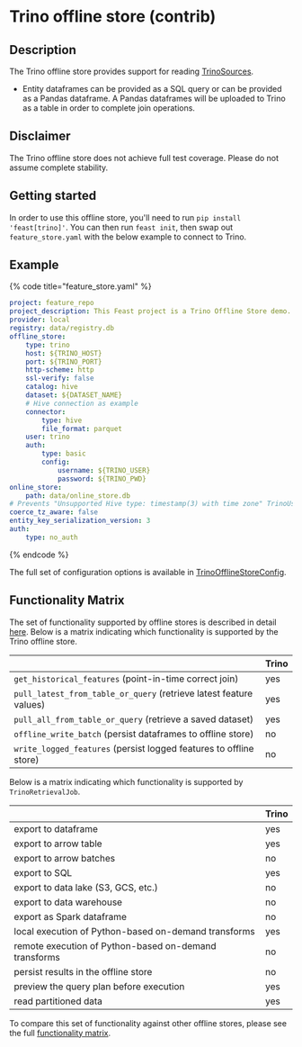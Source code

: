 # Trino offline store (contrib)

## Description

The Trino offline store provides support for reading [TrinoSources](../data-sources/trino.md).
* Entity dataframes can be provided as a SQL query or can be provided as a Pandas dataframe. A Pandas dataframes will be uploaded to Trino as a table in order to complete join operations.

## Disclaimer

The Trino offline store does not achieve full test coverage.
Please do not assume complete stability.

## Getting started
In order to use this offline store, you'll need to run `pip install 'feast[trino]'`. You can then run `feast init`, then swap out `feature_store.yaml` with the below example to connect to Trino.

## Example

{% code title="feature_store.yaml" %}
```yaml
project: feature_repo
project_description: This Feast project is a Trino Offline Store demo.
provider: local
registry: data/registry.db
offline_store:
	type: trino
	host: ${TRINO_HOST}
	port: ${TRINO_PORT}
	http-scheme: http
	ssl-verify: false
	catalog: hive
	dataset: ${DATASET_NAME}
    # Hive connection as example
	connector:
		type: hive
		file_format: parquet
	user: trino
	auth:
		type: basic
		config:
			username: ${TRINO_USER}
			password: ${TRINO_PWD}
online_store:
	path: data/online_store.db
# Prevents "Unsupported Hive type: timestamp(3) with time zone" TrinoUserError
coerce_tz_aware: false
entity_key_serialization_version: 3
auth:
	type: no_auth
```
{% endcode %}

The full set of configuration options is available in [TrinoOfflineStoreConfig](https://rtd.feast.dev/en/master/#trino-offline-store).

## Functionality Matrix

The set of functionality supported by offline stores is described in detail [here](overview.md#functionality).
Below is a matrix indicating which functionality is supported by the Trino offline store.

|                                                                    | Trino |
| :----------------------------------------------------------------- | :---- |
| `get_historical_features` (point-in-time correct join)             | yes   |
| `pull_latest_from_table_or_query` (retrieve latest feature values) | yes   |
| `pull_all_from_table_or_query` (retrieve a saved dataset)          | yes   |
| `offline_write_batch` (persist dataframes to offline store)        | no    |
| `write_logged_features` (persist logged features to offline store) | no    |

Below is a matrix indicating which functionality is supported by `TrinoRetrievalJob`.

|                                                       | Trino |
| ----------------------------------------------------- | ----- |
| export to dataframe                                   | yes   |
| export to arrow table                                 | yes   |
| export to arrow batches                               | no    |
| export to SQL                                         | yes   |
| export to data lake (S3, GCS, etc.)                   | no    |
| export to data warehouse                              | no    |
| export as Spark dataframe                             | no    |
| local execution of Python-based on-demand transforms  | yes   |
| remote execution of Python-based on-demand transforms | no    |
| persist results in the offline store                  | no    |
| preview the query plan before execution               | yes   |
| read partitioned data                                 | yes   |

To compare this set of functionality against other offline stores, please see the full [functionality matrix](overview.md#functionality-matrix).

